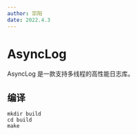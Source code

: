 ```yaml
---
author: 宗阳
date: 2022.4.3
---
```


# AsyncLog

AsyncLog 是一款支持多线程的高性能日志库。

## 编译

```shell
mkdir build
cd build 
make
```
